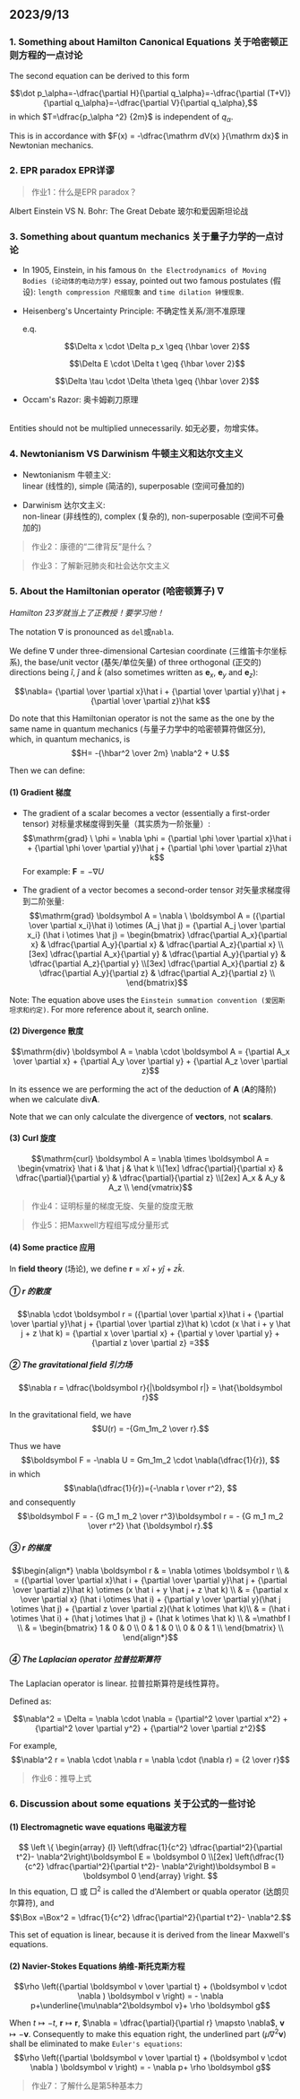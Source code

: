 ## 2023/9/13 

### 1. Something about Hamilton Canonical Equations 关于哈密顿正则方程的一点讨论
The second equation can be derived to this form

$$\dot p_\alpha=-\dfrac{\partial H}{\partial q_\alpha}=-\dfrac{\partial (T+V)}{\partial q_\alpha}=-\dfrac{\partial V}{\partial q_\alpha},$$
in which $T=\dfrac{p_\alpha ^2} {2m}$ is independent of $q_\alpha$.

This is in accordance with $F(x) = -\dfrac{\mathrm dV(x) }{\mathrm dx}$ in Newtonian mechanics.

### 2. EPR paradox EPR详谬

> 作业1：什么是EPR paradox？

Albert Einstein VS N. Bohr: The Great Debate 玻尔和爱因斯坦论战

### 3. Something about quantum mechanics 关于量子力学的一点讨论

- In 1905, Einstein, in his famous `On the Electrodynamics of Moving Bodies (论动体的电动力学)` essay, pointed out two famous postulates (假设): `length compression 尺缩现象` and `time dilation 钟慢现象`.

- Heisenberg's Uncertainty Principle: 不确定性关系/测不准原理

  e.q. 

  $$\Delta x \cdot \Delta p_x \geq {\hbar \over 2}$$

  $$\Delta E \cdot \Delta t \geq {\hbar \over 2}$$

  $$\Delta \tau \cdot \Delta \theta \geq {\hbar \over 2}$$

- Occam's Razor: 奥卡姆剃刀原理
<br>
Entities should not be multiplied unnecessarily. 
如无必要，勿增实体。

### 4. Newtonianism VS Darwinism 牛顿主义和达尔文主义

- Newtonianism 牛顿主义: <br>
linear (线性的), simple (简洁的), superposable (空间可叠加的)

- Darwinism 达尔文主义: <br>
non-linear (非线性的), complex (复杂的), non-superposable (空间不可叠加的)

> 作业2：康德的“二律背反”是什么？

> 作业3：了解新冠肺炎和社会达尔文主义

### 5. About the Hamiltonian operator (哈密顿算子) $\nabla$

*Hamilton 23岁就当上了正教授！要学习他！*

The notation $\nabla$ is pronounced as `del`或`nabla`.

We define $\nabla$ under three-dimensional Cartesian coordinate (三维笛卡尔坐标系), the base/unit vector (基矢/单位矢量) of three orthogonal (正交的) directions being $\hat i$, $\hat j$ and $\hat k$ (also sometimes written as $\boldsymbol e_x$, $\boldsymbol e_y$ and $\boldsymbol e_z$):

$$\nabla= {\partial \over \partial x}\hat i + {\partial \over \partial y}\hat j + {\partial \over \partial z}\hat k$$

Do note that this Hamiltonian operator is not the same as the one by the same name in quantum mechanics (与量子力学中的哈密顿算符做区分), which, in quantum mechanics, is $$H= -{\hbar^2 \over 2m} \nabla^2 + U.$$

Then we can define: 
#### (1) Gradient 梯度

- The gradient of a scalar becomes a vector (essentially a first-order tensor) 对标量求梯度得到矢量（其实质为一阶张量）:
<br> $$\mathrm{grad} \ \phi = \nabla \phi = {\partial \phi \over \partial x}\hat i + {\partial \phi \over \partial y}\hat j + {\partial \phi \over \partial z}\hat k$$
For example: $\boldsymbol F=-\nabla U$

- The gradient of a vector becomes a second-order tensor 对矢量求梯度得到二阶张量:
<br> $$\mathrm{grad} \boldsymbol A = \nabla \ \boldsymbol A = ({\partial \over \partial x_i}\hat i) \otimes (A_j \hat j) = {\partial A_j \over \partial x_i} (\hat i \otimes \hat j) = \begin{bmatrix}
\dfrac{\partial A_x}{\partial x} & \dfrac{\partial A_y}{\partial x} & \dfrac{\partial A_z}{\partial x} \\[3ex]
\dfrac{\partial A_x}{\partial y} & \dfrac{\partial A_y}{\partial y} & \dfrac{\partial A_z}{\partial y} \\[3ex]
\dfrac{\partial A_x}{\partial z} & \dfrac{\partial A_y}{\partial z} & \dfrac{\partial A_z}{\partial z} \\
\end{bmatrix}$$

Note: The equation above uses the `Einstein summation convention (爱因斯坦求和约定)`. For more reference about it, search online. 

#### (2) Divergence 散度

$$\mathrm{div} \boldsymbol A = \nabla \cdot \boldsymbol A = {\partial A_x \over \partial x} + {\partial A_y \over \partial y} + {\partial A_z \over \partial z}$$

In its essence we are performing the act of the deduction of $\boldsymbol A$ ($\boldsymbol A$的降阶) when we calculate $\mathrm{div} \boldsymbol A$.

Note that we can only calculate the divergence of **vectors**, not **scalars**.

#### (3) Curl 旋度

$$\mathrm{curl} \boldsymbol A = \nabla \times \boldsymbol A = \begin{vmatrix}
\hat i & \hat j & \hat k \\[1ex]
\dfrac{\partial}{\partial x} & \dfrac{\partial}{\partial y} & \dfrac{\partial}{\partial z} \\[2ex]
A_x & A_y & A_z \\
\end{vmatrix}$$


> 作业4：证明标量的梯度无旋、矢量的旋度无散

> 作业5：把Maxwell方程组写成分量形式


#### (4) Some practice 应用

In **field theory** (场论), we define $\boldsymbol r = x \hat i + y \hat j + z \hat k$.

##### ① $\boldsymbol r$ 的散度

$$\nabla \cdot \boldsymbol r = ({\partial \over \partial x}\hat i + {\partial \over \partial y}\hat j + {\partial \over \partial z}\hat k) \cdot (x \hat i + y \hat j + z \hat k) = {\partial x \over \partial x} + {\partial y \over \partial y} + {\partial z \over \partial z} =3$$

##### ② The gravitational field 引力场

$$\nabla r = \dfrac{\boldsymbol r}{|\boldsymbol r|} = \hat{\boldsymbol r}$$

In the gravitational field, we have $$U(r) = -{Gm_1m_2 \over r}.$$

Thus we have
$$\boldsymbol F = -\nabla U = Gm_1m_2 \cdot \nabla(\dfrac{1}{r}), $$
in which
$$\nabla(\dfrac{1}{r})={-\nabla r \over r^2}, $$
and consequently 
$$\boldsymbol F = - {G m_1 m_2 \over r^3}\boldsymbol r = - {G m_1 m_2 \over r^2} \hat {\boldsymbol r}.$$

##### ③ $\boldsymbol r$ 的梯度

$$\begin{align*}
\nabla \boldsymbol r & = \nabla \otimes \boldsymbol r \\
& = ({\partial \over \partial x}\hat i + {\partial \over \partial y}\hat j + {\partial \over \partial z}\hat k) \otimes (x \hat i + y \hat j + z \hat k) \\
& = {\partial x \over \partial x} (\hat i \otimes \hat i) + {\partial y \over \partial y}(\hat j \otimes \hat j) + {\partial z \over \partial z}(\hat k \otimes \hat k)\\
& = (\hat i \otimes \hat i) + (\hat j \otimes \hat j) + (\hat k \otimes \hat k) \\
& =\mathbf I \\
& = \begin{bmatrix}
1 & 0 & 0 \\
0 & 1 & 0 \\
0 & 0 & 1 \\
\end{bmatrix} \\
\end{align*}$$

##### ④ The Laplacian operator 拉普拉斯算符

The Laplacian operator is linear. 拉普拉斯算符是线性算符。

Defined as: 

$$\nabla^2 = \Delta = \nabla \cdot \nabla = {\partial^2 \over \partial x^2} + {\partial^2 \over \partial y^2} + {\partial^2 \over \partial z^2}$$

For example, $$\nabla^2 r = \nabla \cdot \nabla r = \nabla \cdot (\nabla r) = {2 \over r}$$

> 作业6：推导上式

### 6. Discussion about some equations 关于公式的一些讨论

#### (1) Electromagnetic wave equations 电磁波方程
$$
\left \{
\begin{array} {l}
\left(\dfrac{1}{c^2} \dfrac{\partial^2}{\partial t^2}- \nabla^2\right)\boldsymbol E = \boldsymbol 0 \\[2ex]
\left(\dfrac{1}{c^2} \dfrac{\partial^2}{\partial t^2}- \nabla^2\right)\boldsymbol B = \boldsymbol 0 
\end{array}
\right.
$$
In this equation, $\Box$ 或 $\Box^2$ is called the d'Alembert or quabla operator (达朗贝尔算符), and $$\Box =\Box^2 = \dfrac{1}{c^2} \dfrac{\partial^2}{\partial t^2}- \nabla^2.$$

This set of equation is linear, because it is derived from the linear Maxwell's equations.

#### (2) Navier-Stokes Equations 纳维-斯托克斯方程

$$\rho \left({\partial \boldsymbol v \over \partial t} + (\boldsymbol v \cdot \nabla ) \boldsymbol v \right) = - \nabla p+\underline{\mu\nabla^2\boldsymbol v}+ \rho \boldsymbol g$$

When $t \mapsto -t$, $\boldsymbol r \mapsto \boldsymbol r$, $\nabla = \dfrac{\partial}{\partial r} \mapsto \nabla$, $\boldsymbol v \mapsto -\boldsymbol v$. Consequently to make this equation right, the underlined part ($\mu\nabla^2\boldsymbol v$) shall be eliminated to make `Euler's equations`:
$$\rho \left({\partial \boldsymbol v \over \partial t} + (\boldsymbol v \cdot \nabla ) \boldsymbol v \right) = - \nabla p+ \rho \boldsymbol g$$

> 作业7：了解什么是第5种基本力 
